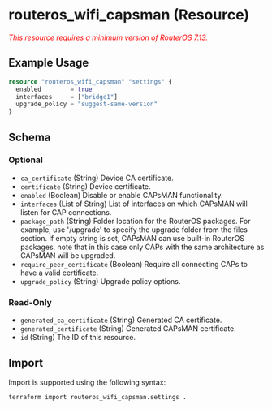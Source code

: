# routeros_wifi_capsman (Resource)
*<span style="color:red">This resource requires a minimum version of RouterOS 7.13.</span>*

## Example Usage
```terraform
resource "routeros_wifi_capsman" "settings" {
  enabled        = true
  interfaces     = ["bridge1"]
  upgrade_policy = "suggest-same-version"
}
```

<!-- schema generated by tfplugindocs -->
## Schema

### Optional

- `ca_certificate` (String) Device CA certificate.
- `certificate` (String) Device certificate.
- `enabled` (Boolean) Disable or enable CAPsMAN functionality.
- `interfaces` (List of String) List of interfaces on which CAPsMAN will listen for CAP connections.
- `package_path` (String) Folder location for the RouterOS packages. For example, use '/upgrade' to specify the upgrade folder from the files section. If empty string is set, CAPsMAN can use built-in RouterOS packages, note that in this case only CAPs with the same architecture as CAPsMAN will be upgraded.
- `require_peer_certificate` (Boolean) Require all connecting CAPs to have a valid certificate.
- `upgrade_policy` (String) Upgrade policy options.

### Read-Only

- `generated_ca_certificate` (String) Generated CA certificate.
- `generated_certificate` (String) Generated CAPsMAN certificate.
- `id` (String) The ID of this resource.

## Import
Import is supported using the following syntax:
```shell
terraform import routeros_wifi_capsman.settings .
```

